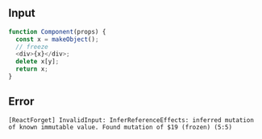 
## Input

```javascript
function Component(props) {
  const x = makeObject();
  // freeze
  <div>{x}</div>;
  delete x[y];
  return x;
}

```


## Error

```
[ReactForget] InvalidInput: InferReferenceEffects: inferred mutation of known immutable value. Found mutation of $19 (frozen) (5:5)
```
          
      